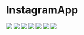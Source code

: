 # InstagramApp
 
![](images/Screenshot_2020-07-17-15-40-44.png)
![](images/Screenshot_2020-07-17-15-41-00.png)
![](images/Screenshot_2020-07-17-15-42-11.png)
![](images/Screenshot_2020-07-17-15-42-25.png)
![](images/Screenshot_2020-07-17-15-42-35.png)
![](images/Screenshot_2020-07-17-15-44-00.png)
![](images/Screenshot_2020-07-17-15-44-15.png)
